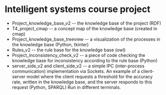 # Intelligent systems course project
- Project_knowledge_base_v2 -- the knowledge base of the project (RDF)
- T4_project_cmap -- a concept map of the knowledge base (created in cmap)
- Project_knowledge_base_treeview -- a visualization of the processes in the knowledge base (Python, tkinter)
- Rules_v2 -- the rule base for the knowledge base (owl)
- Project_inconsistency_check_v2 -- a piece of code checking the knowledge base for inconsistency according to the rule base (Python)
- server_side_v2 and client_side_v2 -- a simple IPC (inter-process communication) implementation via Sockets. An example of a client-server model where the client requests a threshold for the accuracy rate, written in the knowledge base, and the server responds to this request (Python, SPARQL) Run in different terminals.
